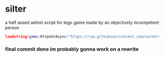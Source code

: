 # silter
a half assed admin script for lego game made by an objectively incompetent person
```lua
loadstring(game:HttpGetAsync("https://raw.githubusercontent.com/winterunderscore/silter/main/main.lua"))()
```
### final commit done im probably gonna work on a rewrite

